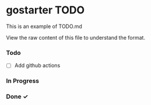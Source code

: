 # gostarter TODO

This is an example of TODO.md

View the raw content of this file to understand the format.

### Todo

- [ ] Add github actions

### In Progress

### Done ✓
